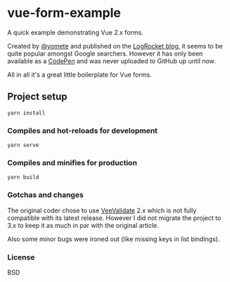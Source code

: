 # vue-form-example
A quick example demonstrating Vue 2.x forms.

Created by [@yomete](https://github.com/yomete) and published on the [LogRocket blog](https://blog.logrocket.com/an-imperative-guide-to-forms-in-vue-js-2/), it seems to be quite popular amongst Google searchers. However it has only been available as a [CodePen](https://codepen.io/olayinkaos/pen/GMmpPm) and was never uploaded to GitHub up until now.

All in all it's a great little boilerplate for Vue forms.

## Project setup
```
yarn install
```

### Compiles and hot-reloads for development
```
yarn serve
```

### Compiles and minifies for production
```
yarn build
```

### Gotchas and changes
The original coder chose to use [VeeValidate](https://logaretm.github.io/vee-validate/) 2.x which is not fully compatible with its latest release. However I did not migrate the project to 3.x to keep it as much in par with the original article.

Also some minor bugs were ironed out (like missing keys in list bindings).

### License
BSD
